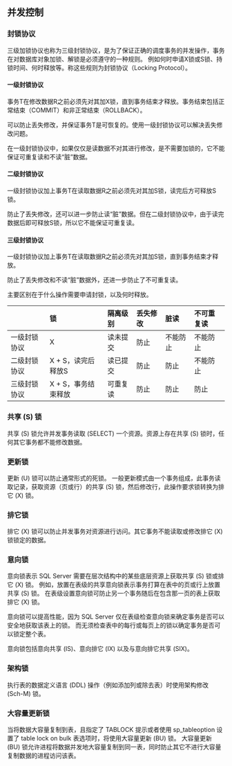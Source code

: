 

## 并发控制
### 封锁协议
三级加锁协议也称为三级封锁协议，是为了保证正确的调度事务的并发操作，事务在对数据库对象加锁、解锁是必须遵守的一种规则。
例如何时申请X锁或S锁、持锁时间、何时释放等。称这些规则为封锁协议（Locking Protocol）。

#### 一级封锁协议
事务T在修改数据R之前必须先对其加X锁，直到事务结束才释放。事务结束包括正常结束（COMMIT）和非正常结束（ROLLBACK）。

可以防止丢失修改，并保证事务T是可恢复的。使用一级封锁协议可以解决丢失修改问题。

在一级封锁协议中，如果仅仅是读数据不对其进行修改，是不需要加锁的，它不能保证可重复读和不读“脏”数据。

#### 二级封锁协议
一级封锁协议加上事务T在读取数据R之前必须先对其加S锁，读完后方可释放S锁。

防止了丢失修改，还可以进一步防止读“脏”数据。但在二级封锁协议中，由于读完数据后即可释放S锁，所以它不能保证可重复读。

#### 三级封锁协议
一级封锁协议加上事务T在读取数据R之前必须先对其加S锁，直到事务结束才释放。

防止了丢失修改和不读“脏”数据外，还进一步防止了不可重复读。

主要区别在于什么操作需要申请封锁，以及何时释放。

|              | 锁                  | 隔离级别 | 丢失修改 | 脏读     | 不可重复读 |
| :----------- | :------------------ | :------- | :------- | :------- | :--------- |
| 一级封锁协议 | X                   | 读未提交 | 防止     | 不能防止 | 不能防止   |
| 二级封锁协议 | X + S，读完后释放S  | 读已提交 | 防止     | 防止     | 不能防止   |
| 三级封锁协议 | X + S，事务结束释放 | 可重复读 | 防止     | 防止     | 防止       |

### 共享 (S) 锁
共享 (S) 锁允许并发事务读取 (SELECT) 一个资源。资源上存在共享 (S) 锁时，任何其它事务都不能修改数据。

### 更新锁
更新 (U) 锁可以防止通常形式的死锁。
一般更新模式由一个事务组成，此事务读取记录，获取资源（页或行）的共享 (S) 锁，然后修改行，此操作要求锁转换为排它 (X) 锁。

### 排它锁
排它 (X) 锁可以防止并发事务对资源进行访问。其它事务不能读取或修改排它 (X) 锁锁定的数据。

### 意向锁
意向锁表示 SQL Server 需要在层次结构中的某些底层资源上获取共享 (S) 锁或排它 (X) 锁。
例如，放置在表级的共享意向锁表示事务打算在表中的页或行上放置共享 (S) 锁。
在表级设置意向锁可防止另一个事务随后在包含那一页的表上获取排它 (X) 锁。

意向锁可以提高性能，因为 SQL Server 仅在表级检查意向锁来确定事务是否可以安全地获取该表上的锁。
而无须检查表中的每行或每页上的锁以确定事务是否可以锁定整个表。

意向锁包括意向共享 (IS)、意向排它 (IX) 以及与意向排它共享 (SIX)。

### 架构锁
执行表的数据定义语言 (DDL) 操作（例如添加列或除去表）时使用架构修改 (Sch-M) 锁。

### 大容量更新锁
当将数据大容量复制到表，且指定了 TABLOCK 提示或者使用 sp_tableoption 设置了 table lock on bulk 表选项时，将使用大容量更新 (BU) 锁。
大容量更新 (BU) 锁允许进程将数据并发地大容量复制到同一表，同时防止其它不进行大容量复制数据的进程访问该表。